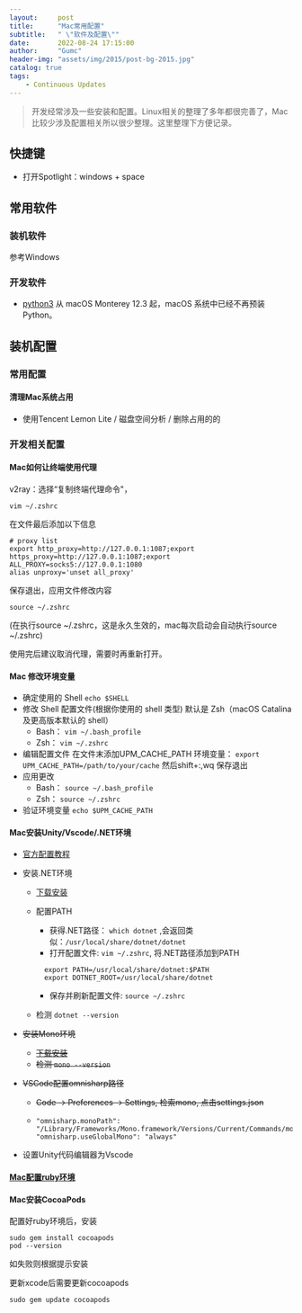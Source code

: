 ```yaml
---
layout:     post
title:      "Mac常用配置"
subtitle:   " \"软件及配置\""
date:       2022-08-24 17:15:00
author:     "Gumc"
header-img: "assets/img/2015/post-bg-2015.jpg"
catalog: true
tags:
    - Continuous Updates
---
```

> 开发经常涉及一些安装和配置。Linux相关的整理了多年都很完善了，Mac比较少涉及配置相关所以很少整理。这里整理下方便记录。

## 快捷键

* 打开Spotlight：windows + space

## 常用软件

### 装机软件

参考Windows

### 开发软件

* [python3](https://www.python.org/downloads/) 从 macOS Monterey 12.3 起，macOS 系统中已经不再预装 Python。

## 装机配置

### 常用配置

#### 清理Mac系统占用

* 使用Tencent Lemon Lite / 磁盘空间分析 / 删除占用的的

### 开发相关配置

#### Mac如何让终端使用代理

v2ray：选择“复制终端代理命令"，

```
vim ~/.zshrc
```

在文件最后添加以下信息

```
# proxy list
export http_proxy=http://127.0.0.1:1087;export https_proxy=http://127.0.0.1:1087;export ALL_PROXY=socks5://127.0.0.1:1080
alias unproxy='unset all_proxy'
```

保存退出，应用文件修改内容

```
source ~/.zshrc
```

(在执行source ~/.zshrc，这是永久生效的，mac每次启动会自动执行source ~/.zshrc)

使用完后建议取消代理，需要时再重新打开。

#### Mac 修改环境变量

* 确定使用的 Shell
  `echo $SHELL`
* 修改 Shell 配置文件(根据你使用的 shell 类型)
  默认是 Zsh（macOS Catalina 及更高版本默认的 shell）
  * Bash：
    `vim ~/.bash_profile`
  * Zsh：
    `vim ~/.zshrc`
* 编辑配置文件
  在文件末添加UPM_CACHE_PATH 环境变量：
  `export UPM_CACHE_PATH=/path/to/your/cache`
  然后shift+:,wq 保存退出
* 应用更改
  * Bash：
    `source ~/.bash_profile`
  * Zsh：
    `source ~/.zshrc`
* 验证环境变量
  `echo $UPM_CACHE_PATH`

#### Mac安装Unity/Vscode/.NET环境

* [官方配置教程](https://code.visualstudio.com/docs/other/unity)
* 安装.NET环境

  * [下载安装](https://dotnet.microsoft.com/en-us/download)
  * 配置PATH

    * 获得.NET路径： `which dotnet` ,会返回类似：`/usr/local/share/dotnet/dotnet`
    * 打开配置文件: `vim ~/.zshrc`, 将.NET路径添加到PATH

    ```
      export PATH=/usr/local/share/dotnet:$PATH
      export DOTNET_ROOT=/usr/local/share/dotnet
    ```

    * 保存并刷新配置文件: `source ~/.zshrc`
  * 检测
    `dotnet --version`
* ~~安装Mono环境~~

  * [~~下载安装~~](https://www.mono-project.com/download/stable/)
  * ~~检测
    `mono --version`~~
* ~~VSCode配置omnisharp路径~~

  * ~~Code -> Preferences -> Settings, 检索mono, 点击settings.json~~
  * ```plaintext
    "omnisharp.monoPath": "/Library/Frameworks/Mono.framework/Versions/Current/Commands/mono",
    "omnisharp.useGlobalMono": "always"
    ```

<!-- * 设置~/.bash_profile环境变量
```csharp
  export FrameworkPathOverride=/Library/Frameworks/Mono.framework/Versions/Current
  export PATH=/usr/local/share/dotnet:$PATH
``` -->

* 设置Unity代码编辑器为Vscode

#### [Mac配置ruby环境](https://gumcstronger.github.io/2024/10/01/mac-ruby-install)

#### Mac安装CocoaPods

  配置好ruby环境后，安装

```
sudo gem install cocoapods
pod --version
```

如失败则根据提示安装

更新xcode后需要更新cocoapods

```
sudo gem update cocoapods
```
